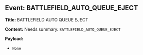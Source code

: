 ## Event: BATTLEFIELD_AUTO_QUEUE_EJECT

**Title:** BATTLEFIELD AUTO QUEUE EJECT

**Content:**
Needs summary.
`BATTLEFIELD_AUTO_QUEUE_EJECT`

**Payload:**
- `None`